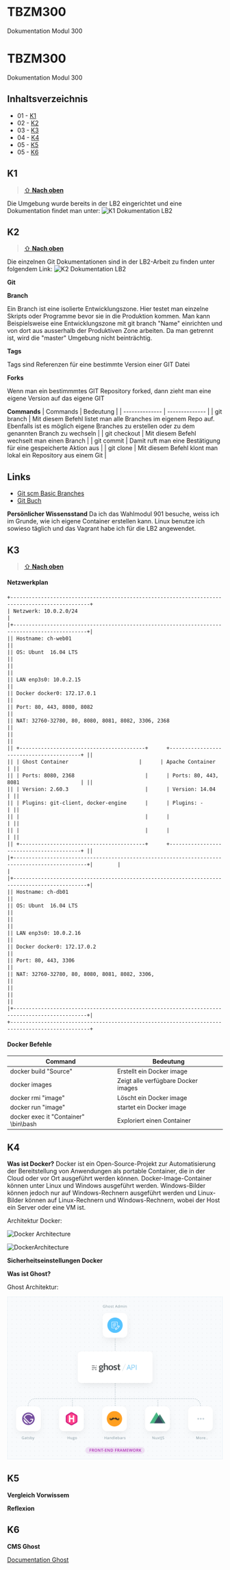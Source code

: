# TBZM300
Dokumentation Modul 300

# TBZM300
Dokumentation Modul 300

## Inhaltsverzeichnis

* 01 - [K1](#k1-)
* 02 - [K2](#k2-)
* 03 - [K3](#k3-)
* 04 - [K4](#k4-)
* 05 - [K5](#k5-)
* 05 - [K6](#k6-)

## K1 <a name="k1"></a> 
> [⇧ **Nach oben**](#inhaltsverzeichnis)

Die Umgebung wurde bereits in der LB2 eingerichtet und eine Dokumentation findet man unter:
![K1 Dokumentation LB2](https://github.com/YongYong01/TBZM300/tree/master/LB2#k1-)

## K2 <a name="k2"></a> 
> [⇧ **Nach oben**](#inhaltsverzeichnis)

Die einzelnen Git Dokumentationen sind in der LB2-Arbeit zu finden unter folgendem Link:
![K2 Dokumentation LB2](https://github.com/YongYong01/TBZM300/tree/master/LB2#k2-)

**Git**

**Branch** 

Ein Branch ist eine isolierte Entwicklungszone. Hier testet man einzelne Skripts oder Programme bevor sie in die Produktion kommen.
Man kann Beispielsweise eine Entwicklungszone mit git branch "Name" einrichten und von dort aus ausserhalb der Produktiven Zone arbeiten. Da man getrennt ist, wird die "master" Umgebung nicht beinträchtig. 


**Tags** 

Tags sind Referenzen für eine bestimmte Version einer GIT Datei


**Forks** 

Wenn man ein bestimmmtes GIT Repository forked, dann zieht man eine eigene Version auf das eigene GIT


**Commands**
| Commands | Bedeutung |
| -------------- | -------------- |
| git branch | Mit diesem Befehl listet man alle Branches im eigenem Repo auf. Ebenfalls ist es möglich eigene Branches zu erstellen oder zu dem genannten Branch zu wechseln |
| git checkout | Mit diesem Befehl wechselt man einen Branch |
| git commit | Damit ruft man eine Bestätigung für eine gespeicherte Aktion aus |
| git clone | Mit diesem Befehl klont man lokal ein Repository aus einem Git |



## Links

* [Git scm Basic Branches](https://git-scm.com/book/en/v2/Git-Branching-Basic-Branching-and-Merging) 
* [Git Buch](https://git-scm.com/book/de/v2)

**Persönlicher Wissensstand**
Da ich das Wahlmodul 901 besuche, weiss ich im Grunde, wie ich eigene Container erstellen kann. Linux benutze ich sowieso täglich und das Vagrant habe ich für die LB2 angewendet.

## K3 <a name="k3"></a> 
> [⇧ **Nach oben**](#inhaltsverzeichnis)

#### Netzwerkplan

    +------------------------------------------------------------------------------------------------+
    | Netzwerk: 10.0.2.0/24                                                                          |
    |+----------------------------------------------------------------------------------------------+|
    || Hostname: ch-web01                                                                           ||
    || OS: Ubunt  16.04 LTS                                                                         ||
    ||                                                                                              ||
    || LAN enp3s0: 10.0.2.15                                                                        ||
    || Docker docker0: 172.17.0.1                                                                   ||
    || Port: 80, 443, 8080, 8082                                                                    ||
    || NAT: 32760-32780, 80, 8080, 8081, 8082, 3306, 2368                                           ||
    ||                                                                                              ||
    || +-----------------------------------------+      +-----------------------------------------+ ||
    || | Ghost Container                       |      | Apache Container                        | ||
    || | Ports: 8080, 2368                       |      | Ports: 80, 443, 8081                    | ||
    || | Version: 2.60.3                         |      | Version: 14.04                          | ||
    || | Plugins: git-client, docker-engine      |      | Plugins: -                              | ||
    || |                                         |      |                                         | ||
    || |                                         |      |                                         | ||
    || +-----------------------------------------+      +-----------------------------------------+ ||
    |+----------------------------------------------------------------------------------------------+|        |                                                                                                |
    |+----------------------------------------------------------------------------------------------+|
    || Hostname: ch-db01                                                                            ||
    || OS: Ubunt  16.04 LTS                                                                         ||
    ||                                                                                              ||
    || LAN enp3s0: 10.0.2.16                                                                        ||
    || Docker docker0: 172.17.0.2                                                                   ||
    || Port: 80, 443, 3306                                                                          ||
    || NAT: 32760-32780, 80, 8080, 8081, 8082, 3306,                                                ||
    ||                                                                                              ||
    || 
    |+----------------------------------------------------------------------------------------------+|
    +------------------------------------------------------------------------------------------------+

#### Docker Befehle

| Command | Bedeutung |
| ---- | ---- |
| docker build "Source" | Erstellt ein Docker image | 
| docker images | Zeigt alle verfügbare Docker images |
| docker rmi "image" | Löscht ein Docker image |
| docker run "image" | startet ein Docker image |
| docker exec it "Container" \bin\bash | Exploriert einen Container |

## K4 <a name="k4"></a> 

**Was ist Docker?**
Docker ist ein Open-Source-Projekt zur Automatisierung der Bereitstellung von Anwendungen als portable Container, die in der Cloud oder vor Ort ausgeführt werden können. Docker-Image-Container können unter Linux und Windows ausgeführt werden. Windows-Bilder können jedoch nur auf Windows-Rechnern ausgeführt werden und Linux-Bilder können auf Linux-Rechnern und Windows-Rechnern, wobei der Host ein Server oder eine VM ist.

Architektur Docker:

![Docker Architecture](/images/DockerArchitecture.jpeg)

![DockerArchitecture](/images/DockerArchitecture.jpeg)

**Sicherheitseinstellungen Docker**


**Was ist Ghost?**


Ghost Architektur:

![Ghost Architecture](images/GhostArchitecture.png)

## K5 <a name="k5"></a> 

**Vergleich Vorwissem**


**Reflexion**

## K6 <a name="k6"></a> 

**CMS Ghost**


[Documentation Ghost](https://ghost.org/docs/)